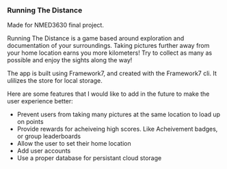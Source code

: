 ### Running The Distance

Made for NMED3630 final project.

Running The Distance is a game based around exploration and documentation of your surroundings. Taking pictures further away from your home location earns you more kilometers! Try to collect as many as possible and enjoy the sights along the way!

The app is built using Framework7, and created with the Framework7 cli. It ulilizes the store for local storage.

Here are some features that I would like to add in the future to make the user experience better:
 - Prevent users from taking many pictures at the same location to load up on points
 - Provide rewards for acheiveing high scores. Like Acheivement badges, or group leaderboards
 - Allow the user to set their home location
 - Add user accounts
 - Use a proper database for persistant cloud storage
